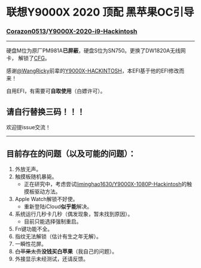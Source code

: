 # 联想Y9000X 2020 顶配 黑苹果OC引导
### [Corazon0513](https://github.com/Corazon0513)/[Y9000X-2020-i9-Hackintosh](https://github.com/Corazon0513/Y9000X-2020-i9-Hackintosh)

---

硬盘M位为原厂PM981A**已屏蔽**，硬盘S位为SN750。更换了DW1820A无线网卡， 解锁了[CFG](http://bbs.pcbeta.com/viewthread-1845189-1-1.html)。

感谢[@WangRicky](https://github.com/WangRicky)前辈的[Y9000X-HACKINTOSH](https://github.com/WangRicky/Y9000X-HACKINTOSH)，本EFI基于他的EFI修改而来！

自用EFI，有需要可**自取使用**（白嫖许可）。

## **请自行替换三码！！！**

欢迎提issue交流！

---

## 目前存在的问题（以及可能的问题）：
1. 外放无声。
2. 触摸板随机暴毙。
    - 正在研究中，考虑尝试[liminghao1630/Y9000X-1080P-Hackintosh](https://github.com/liminghao1630/Y9000X-1080P-Hackintosh)的触摸板驱动方法。
3. Apple Watch解锁不好使。
    - 重新登陆iCloud**似乎能**解决。
4. 系统运行几秒卡几秒（偶发现象，暂未找到原因）。
    - 目前只能选择强制重启。
5. Fn键功能不全。
6. 指纹无法解锁（估计有生之年无解）。
7. 一瞬性花屏。
8. ~~白苹果太贵~~**没钱买白苹果**（我自己的问题）。
9. 外接显示未经测试，还请反馈。
